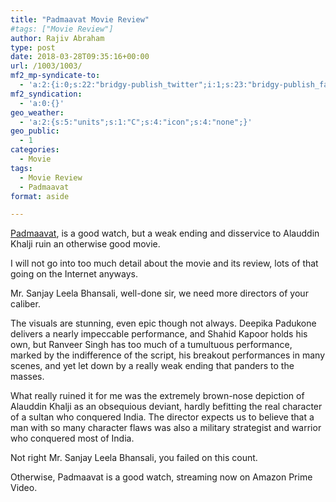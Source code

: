 ```yaml
---
title: "Padmaavat Movie Review"
#tags: ["Movie Review"]
author: Rajiv Abraham
type: post
date: 2018-03-28T09:35:16+00:00
url: /1003/1003/
mf2_mp-syndicate-to:
  - 'a:2:{i:0;s:22:"bridgy-publish_twitter";i:1;s:23:"bridgy-publish_facebook";}'
mf2_syndication:
  - 'a:0:{}'
geo_weather:
  - 'a:2:{s:5:"units";s:1:"C";s:4:"icon";s:4:"none";}'
geo_public:
  - 1
categories:
  - Movie
tags:
  - Movie Review
  - Padmaavat
format: aside

---
```

<a href="https://www.imdb.com/title/tt5935704/" target="_blank" rel="noopener">Padmaavat</a>, is a good watch, but a weak ending and disservice to Alauddin Khalji ruin an otherwise good movie.

<p style="text-align: left;">
  I will not go into too much detail about the movie and its review, lots of that going on the Internet anyways.
</p>

<p style="text-align: left;">
  Mr. Sanjay Leela Bhansali, well-done sir, we need more directors of your caliber.
</p>

<p style="text-align: left;">
  The visuals are stunning, even epic though not always. Deepika Padukone delivers a nearly impeccable performance, and Shahid Kapoor holds his own, but Ranveer Singh has too much of a tumultuous performance, marked by the indifference of the script, his breakout performances in many scenes, and yet let down by a really weak ending that panders to the masses.
</p>

<p style="text-align: left;">
  What really ruined it for me was the extremely brown-nose depiction of Alauddin Khalji as an obsequious deviant, hardly befitting the real character of a sultan who conquered India. The director expects us to believe that a man with so many character flaws was also a military strategist and warrior who conquered most of India.
</p>

<p style="text-align: left;">
  Not right Mr. Sanjay Leela Bhansali, you failed on this count.
</p>

<p style="text-align: left;">
  Otherwise, Padmaavat is a good watch, streaming now on Amazon Prime Video.
</p>